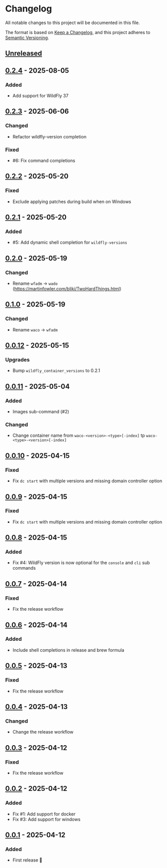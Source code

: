 # Changelog

All notable changes to this project will be documented in this file.

The format is based on [Keep a Changelog](https://keepachangelog.com/en/1.0.0/),
and this project adheres to [Semantic Versioning](https://semver.org/spec/v2.0.0.html).

## [Unreleased]

## [0.2.4] - 2025-08-05

### Added

- Add support for WildFly 37

## [0.2.3] - 2025-06-06

### Changed

- Refactor wildfly-version completion

### Fixed

- #6: Fix command completions

## [0.2.2] - 2025-05-20

### Fixed

- Exclude applying patches during build when on Windows

## [0.2.1] - 2025-05-20

### Added

- #5: Add dynamic shell completion for `wildfly-versions`

## [0.2.0] - 2025-05-19

### Changed

- Rename `wfadm` → `wado` (https://martinfowler.com/bliki/TwoHardThings.html)

## [0.1.0] - 2025-05-19

### Changed

- Rename `waco` → `wfadm`

## [0.0.12] - 2025-05-15

### Upgrades

- Bump `wildfly_container_versions` to 0.2.1

## [0.0.11] - 2025-05-04

### Added

- Images sub-command (#2)

### Changed

- Change container name from `waco-<version>-<type>[-index]` tp `waco-<type>-<version>[-index]`

## [0.0.10] - 2025-04-15

### Fixed

- Fix `dc start` with multiple versions and missing domain controller option

## [0.0.9] - 2025-04-15

### Fixed

- Fix `dc start` with multiple versions and missing domain controller option

## [0.0.8] - 2025-04-15

### Added

- Fix #4: WildFly version is now optional for the `console` and `cli` sub commands

## [0.0.7] - 2025-04-14

### Fixed

- Fix the release workflow

## [0.0.6] - 2025-04-14

### Added

- Include shell completions in release and brew formula

## [0.0.5] - 2025-04-13

### Fixed

- Fix the release workflow

## [0.0.4] - 2025-04-13

### Changed

- Change the release workflow

## [0.0.3] - 2025-04-12

### Fixed

- Fix the release workflow

## [0.0.2] - 2025-04-12

### Added

- Fix #1: Add support for docker
- Fix #3: Add support for windows

## [0.0.1] - 2025-04-12

### Added

- First release 🎉


















[Unreleased]: https://github.com/hpehl/wado/compare/v0.2.4...HEAD
[0.2.4]: https://github.com/hpehl/wado/compare/v0.2.3...v0.2.4
[0.2.3]: https://github.com/hpehl/wado/compare/v0.2.2...v0.2.3
[0.2.2]: https://github.com/hpehl/wado/compare/v0.2.1...v0.2.2
[0.2.1]: https://github.com/hpehl/wado/compare/v0.2.0...v0.2.1
[0.2.0]: https://github.com/hpehl/wado/compare/v0.1.0...v0.2.0
[0.1.0]: https://github.com/hpehl/wado/compare/v0.0.12...v0.1.0
[0.0.12]: https://github.com/hpehl/wado/compare/v0.0.11...v0.0.12
[0.0.11]: https://github.com/hpehl/wado/compare/v0.0.10...v0.0.11
[0.0.10]: https://github.com/hpehl/wado/compare/v0.0.9...v0.0.10
[0.0.9]: https://github.com/hpehl/wado/compare/v0.0.8...v0.0.9
[0.0.8]: https://github.com/hpehl/wado/compare/v0.0.7...v0.0.8
[0.0.7]: https://github.com/hpehl/wado/compare/v0.0.6...v0.0.7
[0.0.6]: https://github.com/hpehl/wado/compare/v0.0.5...v0.0.6
[0.0.5]: https://github.com/hpehl/wado/compare/v0.0.4...v0.0.5
[0.0.4]: https://github.com/hpehl/wado/compare/v0.0.3...v0.0.4
[0.0.3]: https://github.com/hpehl/wado/compare/v0.0.2...v0.0.3
[0.0.2]: https://github.com/hpehl/wado/compare/v0.0.1...v0.0.2
[0.0.1]: https://github.com/hpehl/wado/releases/tag/v0.0.1
